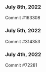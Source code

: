 ### July 8th, 2022

Commit #163308

### July 5th, 2022

Commit #314353


### July 4th, 2022

Commit #72281
